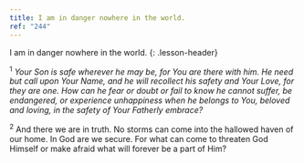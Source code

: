 ```yaml
---
title: I am in danger nowhere in the world.
ref: "244"
---
```


I am in danger nowhere in the world.
{: .lesson-header}

<sup>1</sup> *Your Son is safe wherever he may be, for You are there
with him. He need but call upon Your Name, and he will recollect his
safety and Your Love, for they are one. How can he fear or doubt or fail
to know he cannot suffer, be endangered, or experience unhappiness when
he belongs to You, beloved and loving, in the safety of Your Fatherly
embrace?*

<sup>2</sup> And there we are in truth. No storms can come into the
hallowed haven of our home. In God are we secure. For what can come to
threaten God Himself or make afraid what will forever be a part of Him?

